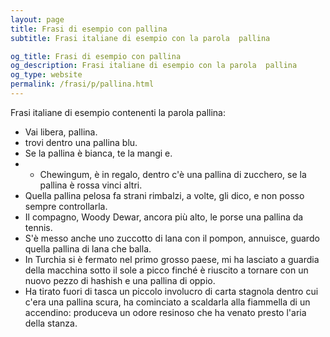 ```yaml
---
layout: page
title: Frasi di esempio con pallina 
subtitle: Frasi italiane di esempio con la parola  pallina

og_title: Frasi di esempio con pallina 
og_description: Frasi italiane di esempio con la parola  pallina
og_type: website
permalink: /frasi/p/pallina.html
---
```


Frasi italiane di esempio contenenti la parola pallina:


- Vai libera, pallina.
- trovi dentro una pallina blu.
- Se la pallina è bianca, te la mangi e.
- - Chewingum, è in regalo, dentro c'è una pallina di zucchero, se la pallina è rossa vinci altri.
- Quella pallina pelosa fa strani rimbalzi, a volte, gli dico, e non posso sempre controllarla.
- Il compagno, Woody Dewar, ancora più alto, le porse una pallina da tennis.
- S'è messo anche uno zuccotto di lana con il pompon, annuisce, guardo quella pallina di lana che balla.
- In Turchia si è fermato nel primo grosso paese, mi ha lasciato a guardia della macchina sotto il sole a picco finché è riuscito a tornare con un nuovo pezzo di hashish e una pallina di oppio.
- Ha tirato fuori di tasca un piccolo involucro di carta stagnola dentro cui c'era una pallina scura, ha cominciato a scaldarla alla fiammella di un accendino: produceva un odore resinoso che ha venato presto l'aria della stanza.
